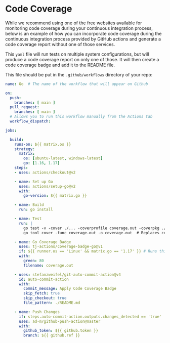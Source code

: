 # Code Coverage

While we recommend using one of the free websites available for monitoring code coverage during your continuous integration process, below is an example of how you can incorporate code coverage during the continuous integration process provided by GitHub actions and generate a code coverage report without one of those services.

This `yaml` file will run tests on multiple system configurations, but will produce a code coverage report on only one of those. It will then create a code coverage badge and add it to the README file.

This file should be put in the `.github/workflows` directory of your repo:

```yaml
name: Go  # The name of the workflow that will appear on Github

on:
  push:
    branches: [ main ]
  pull_request:
    branches: [ main ]
  # Allows you to run this workflow manually from the Actions tab
  workflow_dispatch:

jobs:

  build:
    runs-on: ${{ matrix.os }}
    strategy:
      matrix:
        os: [ubuntu-latest, windows-latest]
        go: [1.16, 1.17]
    steps:
    - uses: actions/checkout@v2

    - name: Set up Go
      uses: actions/setup-go@v2
      with:
        go-version: ${{ matrix.go }}

    - name: Build
      run: go install

    - name: Test
      run: |
        go test -v -cover ./... -coverprofile coverage.out -coverpkg ./...
        go tool cover -func coverage.out -o coverage.out  # Replaces coverage.out with the analysis of coverage.out

    - name: Go Coverage Badge
      uses: tj-actions/coverage-badge-go@v1
      if: ${{ runner.os == 'Linux' && matrix.go == '1.17' }} # Runs this on only one of the ci builds.
      with:
        green: 80
        filename: coverage.out

    - uses: stefanzweifel/git-auto-commit-action@v4
      id: auto-commit-action
      with:
        commit_message: Apply Code Coverage Badge
        skip_fetch: true
        skip_checkout: true
        file_pattern: ./README.md

    - name: Push Changes
      if: steps.auto-commit-action.outputs.changes_detected == 'true'
      uses: ad-m/github-push-action@master
      with:
        github_token: ${{ github.token }}
        branch: ${{ github.ref }}

```
